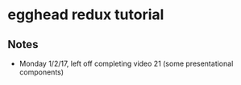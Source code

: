 # egghead redux tutorial

## Notes
* Monday 1/2/17, left off completing video 21 (some presentational components)